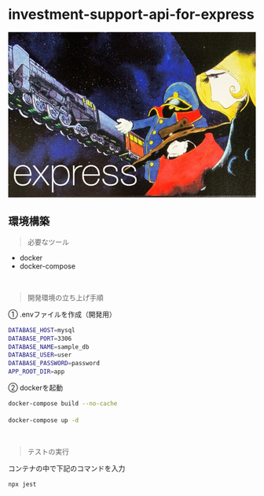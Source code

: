 # investment-support-api-for-express

![logo](./brand/express.jpg "ロゴ")

## 環境構築

> 必要なツール

- docker
- docker-compose

&nbsp;

> 開発環境の立ち上げ手順

① .envファイルを作成（開発用）
```bash
DATABASE_HOST=mysql
DATABASE_PORT=3306
DATABASE_NAME=sample_db
DATABASE_USER=user
DATABASE_PASSWORD=password
APP_ROOT_DIR=app
```

② dockerを起動
```bash
docker-compose build --no-cache

docker-compose up -d
```

&nbsp;

> テストの実行

コンテナの中で下記のコマンドを入力

```bash
npx jest
```
